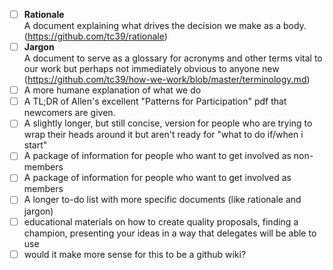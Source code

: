 - [ ] **Rationale**  
  A document explaining what drives the decision we make as a body. (https://github.com/tc39/rationale)
- [ ] **Jargon**  
  A document to serve as a glossary for acronyms and other terms vital to our work but perhaps not immediately obvious to anyone new (https://github.com/tc39/how-we-work/blob/master/terminology.md)
- [ ] A more humane explanation of what we do
- [ ] A TL;DR of Allen's excellent "Patterns for Participation" pdf that newcomers are given.
- [ ] A slightly longer, but still concise, version for people who are trying to wrap their heads around it but aren't ready for "what to do if/when i start"
- [ ] A package of information for people who want to get involved as non-members
- [ ] A package of information for people who want to get involved as members
- [ ] A longer to-do list with more specific documents (like rationale and jargon)
- [ ] educational materials on how to create quality proposals, finding a champion, presenting your ideas in a way that delegates will be able to use
- [ ] would it make more sense for this to be a github wiki?
